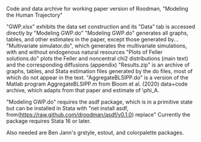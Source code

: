 Code and data archive for working paper version of Roodman, "Modeling the Human Trajectory"

"GWP.xlsx" exhibits the data set construction and its "Data" tab is accessed directly by "Modeling GWP.do"
"Modeling GWP.do" generates all graphs, tables, and other estimates in the paper, except those generated by...
"Multivariate simulator.do", which generates the multivariate simulations, with and without endogenous natural resources
"Plots of Feller solutions.do" plots the Feller and noncentral chi2 distributions (main text) and the corresponding diffusions (appendix)
"Results.zip" is an archive of graphs, tables, and Stata estimation files generated by the do files, most of which do not appear in the text.
"AggregateBLSIPP.do" is a version of the Matlab program AggregateBLSIPP.m from Bloom et al. (2020) data+code archive, which adapts from that paper
  and estimate of \phi_A.

"Modeling GWP.do" requires the asdf package, which is in a primitive state but can be installed in Stata with
  "net install asdf, from(https://raw.github.com/droodman/asdf/v0.1.0) replace"
Currently the package requires Stata 16 or later.

Also needed are Ben Jann's grstyle, estout, and colorpalette packages.
